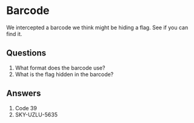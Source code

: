 # Barcode
We intercepted a barcode we think might be hiding a flag. See if you can find it.

## Questions
1. What format does the barcode use?
2. What is the flag hidden in the barcode?

## Answers
1. Code 39
2. SKY-UZLU-5635
